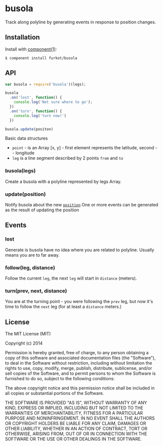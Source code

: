 
# busola

  Track along polyline by generating events in response to position changes.

## Installation

  Install with [component(1)](http://component.io):

    $ component install furkot/busola

## API

```javascript
var busola = require('busola')(legs);

busola
  .on('lost', function() {
    console.log('Not sure where to go');
  })
  .on('turn', function() {
    console.log('turn now!')
  })

busola.update(positon)
```

Basic data structures

- `point` - is an Array [x, y] - first element represents the latitude, second -- longitude
- `leg` is a line segment described by 2 points `from` and `to`

### busola(legs)

Create a busola with a polyline represented by legs Array.

### update(position)

Notify busola about the new [`position`](https://developer.mozilla.org/en-US/docs/Web/API/Position)
One or more events can be generated as the result of updating the position

## Events

### lost

Generate is busola have no idea where you are related to polyline. Usually means you are to far
away.

### follow(leg, distance)

Follow the current `leg`, the next `leg` will start in `distance` (meters).

### turn(prev, next, distance)

You are at the turning point - you were following the `prev` leg, but now it's time to follow the
`next` leg (for at least a `distance` meters.)


## License

  The MIT License (MIT)

  Copyright (c) 2014 <copyright holders>

  Permission is hereby granted, free of charge, to any person obtaining a copy
  of this software and associated documentation files (the "Software"), to deal
  in the Software without restriction, including without limitation the rights
  to use, copy, modify, merge, publish, distribute, sublicense, and/or sell
  copies of the Software, and to permit persons to whom the Software is
  furnished to do so, subject to the following conditions:

  The above copyright notice and this permission notice shall be included in
  all copies or substantial portions of the Software.

  THE SOFTWARE IS PROVIDED "AS IS", WITHOUT WARRANTY OF ANY KIND, EXPRESS OR
  IMPLIED, INCLUDING BUT NOT LIMITED TO THE WARRANTIES OF MERCHANTABILITY,
  FITNESS FOR A PARTICULAR PURPOSE AND NONINFRINGEMENT. IN NO EVENT SHALL THE
  AUTHORS OR COPYRIGHT HOLDERS BE LIABLE FOR ANY CLAIM, DAMAGES OR OTHER
  LIABILITY, WHETHER IN AN ACTION OF CONTRACT, TORT OR OTHERWISE, ARISING FROM,
  OUT OF OR IN CONNECTION WITH THE SOFTWARE OR THE USE OR OTHER DEALINGS IN
  THE SOFTWARE.